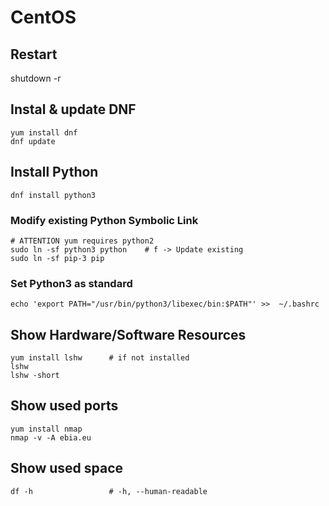 # CentOS 

## Restart

   shutdown -r

## Instal & update DNF

    yum install dnf
    dnf update 

## Install Python

    dnf install python3
    
### Modify existing Python Symbolic Link

    # ATTENTION yum requires python2
    sudo ln -sf python3 python    # f -> Update existing
    sudo ln -sf pip-3 pip
    
### Set Python3 as standard

    echo 'export PATH="/usr/bin/python3/libexec/bin:$PATH"' >>  ~/.bashrc 

## Show Hardware/Software Resources

    yum install lshw      # if not installed
    lshw
    lshw -short
    
## Show used ports 

    yum install nmap
    nmap -v -A ebia.eu
    
## Show used space

    df -h                 # -h, --human-readable
    
